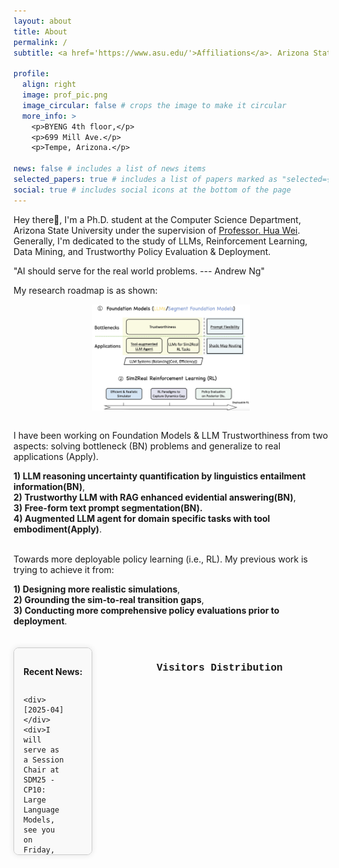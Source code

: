 ```yaml
---
layout: about
title: About
permalink: /
subtitle: <a href='https://www.asu.edu/'>Affiliations</a>. Arizona State University

profile:
  align: right
  image: prof_pic.png
  image_circular: false # crops the image to make it circular
  more_info: >
    <p>BYENG 4th floor,</p>
    <p>699 Mill Ave.</p>
    <p>Tempe, Arizona.</p>

news: false # includes a list of news items
selected_papers: true # includes a list of papers marked as "selected={true}"
social: true # includes social icons at the bottom of the page
---
```


Hey there👋, I'm a Ph.D. student at the Computer Science Department, Arizona State University under the supervision of [Professor. Hua Wei](https://www.public.asu.edu/~hwei27/index.html). Generally, I'm dedicated to the study of LLMs, Reinforcement Learning, Data Mining, and Trustworthy Policy Evaluation & Deployment.

"AI should serve for the real world problems. --- Andrew Ng"

My research roadmap is as shown:

<img src="assets/img/roadmap.jpg" alt="Roadmap" style="display: block; margin: 0 auto; width: 50%;">

<br> I have been working on Foundation Models & LLM Trustworthiness from two aspects: solving bottleneck (BN) problems and generalize to real applications (Apply). <br>

**1) LLM reasoning uncertainty quantification by linguistics entailment information(BN)**, <br>
**2) Trustworthy LLM with RAG enhanced evidential answering(BN)**, <br>
**3) Free-form text prompt segmentation(BN).** <br>
**4) Augmented LLM agent for domain specific tasks with tool embodiment(Apply)**. <br>

<br> Towards more deployable policy learning (i.e., RL). My previous work is trying to achieve it from: <br>

**1) Designing more realistic simulations**, <br>
**2) Grounding the sim-to-real transition gaps**, <br>
**3) Conducting more comprehensive policy evaluations prior to deployment**. <br>

<!-- I also keen on benefiting sophisticated domain tasks from LLMs (Agent), and better understanding the trustworthiness of Language Models' responses.<br> -->
<!-- <br> -->
<!-- <br> -->

<!-- <div style="width: 570px; padding: 15px; border: 1px solid #ccc; margin: 20px auto; background-color: #f9f9f9; border-radius: 8px; box-shadow: 0px 0px 10px rgba(0, 0, 0, 0.1); float: left; overflow-y: auto;"> -->
<div style="max-width: 65%; height: 300px; padding: 15px; border: 1px solid #ccc; margin: 20px auto; background-color: #f9f9f9; border-radius: 8px; box-shadow: 0px 0px 10px rgba(0, 0, 0, 0.1); float: left; overflow-y: auto">
  <p><strong>Recent News:</strong></p>
  <div style="display: grid; grid-template-columns: 70px auto; grid-gap: 5px;">

    <div>[2025-04]</div>
    <div>I will serve as a Session Chair at SDM25 - CP10: Large Language Models, see you on Friday, May 2, 3:15-5:15PM.</div>

    <div>[2025-04]</div>
    <div>Our paper <a href="https://arxiv.org/pdf/2502.17026/"> `Understanding the uncertainty of llm explanations: A perspective based on reasoning topology` </a>  is accepted to workshop - <a href="https://labs.engineering.asu.edu/labv2/second-workshop-on-metacognitive-prediction-of-ai-behavior-proposed/"> MetaCog'25 </a> and <a href="https://sites.google.com/view/arrml-25/home/"> ARRML'25 </a> </div>
    

    <div>[2025-03]</div>
    <div>A poster on LibSignal++ Sim-to-Real physical testbed is accepted by ICCPS 2025 🎉.</div>

    <div>[2025-02]</div>
    <div>Received the SDM Travel Award ✈️ from <a href="https://www.siam.org/conferences-events/conference-support/travel-and-registration-support/"> SIAM </a>, and Experiential Learning Grant from <a href="https://students.engineering.asu.edu/scholarships-funding/experiential-learning-grant/"> ASU </a>, see you in Alexandria Virginia, U.S.</div>

    <div>[2025-01]</div>
    <div>Starting my internship 💼 at Honda Research Institute, San Jose, California.</div>

    <div>[2025-01]</div>
    <div>Two papers 📰 are accepted to SDM 2025 🎉🎉.</div>

    <div>[2025-01]</div>
    <div>Glad to receive the ASU Ph.D. Fellowship Award 🏆.</div>

    <div>[2024-09]</div>
    <div>I have made a project page for our paper: <a href="https://arxiv.org/pdf/2410.12831"> Segment as You Wish--Free-Form Language-Based Segmentation for Medical Images </a>, please visit the link at: <a href="https://longchaoda.github.io/segmentAsYouWish.github.io/"> check out here! </a> </div>


    <div>[2024-10]</div>
    <div>I am invited to join Program Committee at SDM 2025.</div>

    <div>[2024-10]</div>
    <div>I will serve as Session Chair at CIKM24. <br>*Room: 110A. <br>*Time: Tuesday, 11:00 - 12:45. <br>Topic FP2: Urban Systems.</div>

    <div>[2024-09]</div>
    <div>One paper 📰 is accepted to NeurIPS 2024.</div>

    <div>[2024-09]</div>
    <div>Finished my Internship at GE Healthcare <a href="https://github.com/LongchaoDa/papers/blob/main/Segment%20as%20You%20Wish%20-%20Free-Form%20Language-Based%20Segmentation%20for%20Medical%20Images.pdf"> paper </a>, thanks <a href="https://sites.google.com/view/danicaxiao/home"> Danica Xiao</a>, <a href="https://rui1521.github.io/online-cv/"> Rui Wang </a> and <a href="https://xuxiaojian.github.io/"> Xiaojian Xu </a>, I had a great time with you! </div>

    <div>[2024-08]</div>
    <div>I am selected as NSF travel awardee to attend CIKM2024 ✈️. See you in Boise, Idaho, USA.</div>

    <div>[2024-08]</div>
    <div>One paper 📰 is accepted to ITSC 2024.</div>

    <div>[2024-08]</div>
    <div>One paper 📰 is accepted to CIKM 2024.</div>

    <div>[2024-08]</div>
    <div>Invited to give a talk at <a href="https://sites.google.com/view/workshop-itsc-2024/%E9%A6%96%E9%A1%B5"> ITSC2024</a> about advanced simulation and policy learning. <a href="https://youtu.be/Le3BjhsYe2Q"> Video</a></div>

    <div>[2024-05]</div>
    <div>One paper 📰 is accepted to ECML-PKDD 2024.</div>

    <div>[2024-05]</div>
    <div>I was selected (30 Ph.D. students nation-wide) to attend <a href="https://ai-score.github.io/">AI-SCORE</a> at University of Maryland held by <a href="https://www.rhsmith.umd.edu/directory/michael-fu">Michael Fu - UMD</a>, <a href="https://idm-lab.org/">Sven Koenig - USC</a> and <a href="https://www.engineering.cornell.edu/faculty-directory/david-b-shmoys">David Shmoys - Cornell</a></div>

    <div>[2024-01]</div>
    <div>Two first author papers 📰 are accepted to AAAI 2024.</div>

    <div>[2023-11]</div>
    <div>Our paper on <a href="https://darl-libsignal.github.io/index.html">"LibSignal"</a> is accepted to Machine Learning - Springer.</div>


    <div>[2023-11]</div>
    <div>Successfully hosted my first Tutorial Session 📖 <a href="https://darl-libsignal.github.io/itsc2023.html">"Cross-simulator Datasets and Evaluations for Traffic Control Policies"</a> in <a href="https://2023.ieee-itsc.org/accepted-tutorials/">IEEE-ITSC</a> 2023, Bilbao, Spain.</div>

    
    

    

  </div>
</div>

<br>
<br>

<body>
  <div id="clustrmaps-container" style="width: 275px; height: 300px; overflow: hidden; float: right;">
    <script type="text/javascript" id="clustrmaps" src="//cdn.clustrmaps.com/map_v2.js?cl=ffffff&w=a&t=n&d=f7XCCDBy6e2xZcUt7nrq9L-5IhotWsRN7V4Tk1tpy7c&co=bfdbef"></script>
   <p style="font-family: 'Courier New', Courier, monospace; font-size: 16px; margin-top: 10px; font-weight: bold;">
    Visitors Distribution
  </p>
  </div>
</body>
